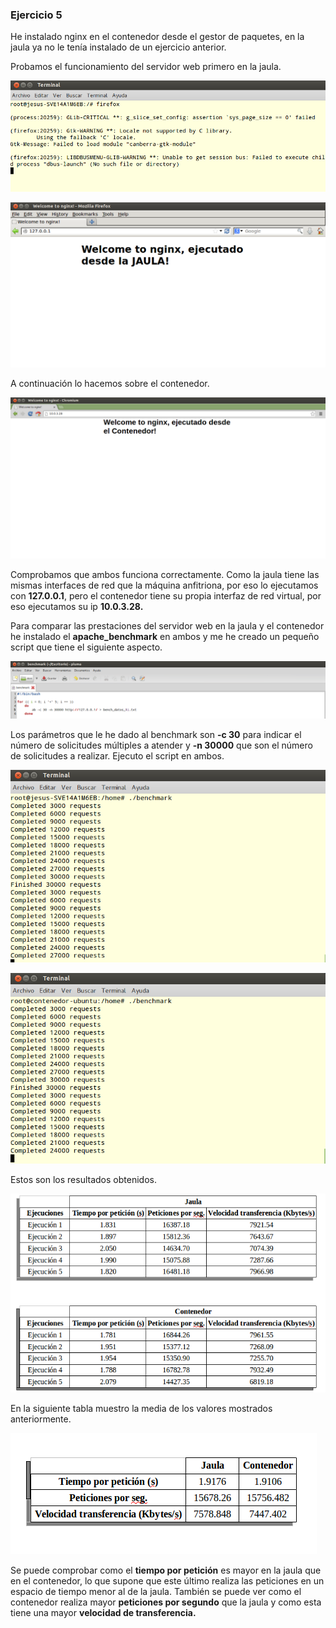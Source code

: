### Ejercicio 5

He instalado nginx en el contenedor desde el gestor de paquetes, en la jaula ya no le tenía instalado de un ejercicio anterior. 

Probamos el funcionamiento del servidor web primero en la jaula.

![imagen64](https://github.com/jmanday/Imagenes/blob/master/imagen64.png?raw=true)

![imagen65](https://github.com/jmanday/Imagenes/blob/master/imagen65.png?raw=true)


A continuación lo hacemos sobre el contenedor.

![imagen66](https://github.com/jmanday/Imagenes/blob/master/imagen66.png?raw=true)

Comprobamos que ambos funciona correctamente. Como la jaula tiene las mismas interfaces de red que la máquina anfitriona, por eso lo ejecutamos con **127.0.0.1**, pero el contenedor tiene su propia interfaz de red virtual, por eso ejecutamos su ip **10.0.3.28.**

Para comparar las prestaciones del servidor web en la jaula y el contenedor he instalado el **apache_benchmark** en ambos y me he creado un pequeño script que tiene el siguiente aspecto.

![imagen67](https://github.com/jmanday/Imagenes/blob/master/imagen67.png?raw=true)

Los parámetros que le he dado al benchmark son **-c 30** para indicar el número de solicitudes múltiples a atender y **-n 30000** que son el número de solicitudes a realizar. Ejecuto el script en ambos.

![imagen68](https://github.com/jmanday/Imagenes/blob/master/imagen68.png?raw=true)

![imagen69](https://github.com/jmanday/Imagenes/blob/master/imagen69.png?raw=true)

Estos son los resultados obtenidos.

![imagen70](https://github.com/jmanday/Imagenes/blob/master/imagen70.png?raw=true)

En la siguiente tabla muestro la media de los valores mostrados anteriormente.

![imagen71](https://github.com/jmanday/Imagenes/blob/master/imagen71.png?raw=true)

Se puede comprobar como el **tiempo por petición** es mayor en la jaula que en el contenedor, lo que supone que este último realiza las peticiones en un espacio de tiempo menor al de la jaula. También se puede ver como el contenedor realiza mayor **peticiones por segundo** que la jaula y como esta tiene una mayor **velocidad de transferencia.**